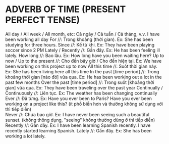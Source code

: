 # ADVERB OF TIME (PRESENT PERFECT TENSE)
All day / All week / All month, etc: Cả ngày / Cả tuần / Cả tháng, v.v. I have been working all day 
For //: Trong khoảng (thời gian). Ex: She has been studying for three hours.
Since //: Kể từ khi. Ex: They have been playing soccer since 2 PM
Lately / Recently //: Gần đây. Ex: He has been feeling ill lately.
How long //: Bao lâu. Ex: How long have you been waiting here?
Up to now / Up to the present //: Cho đến bây giờ / Cho đến hiện tại. Ex: We have been working on this project up to now
All this time //: Suốt thời gian này. Ex: She has been living here all this time
In the past [time period] //: Trong khoảng thời gian [nào đó] vừa qua. Ex: He has been working out a lot in the past few months
Over the past [time period] //: Trong suốt [khoảng thời gian] vừa qua. Ex: They have been traveling over the past year
Continually / Continuously //: Liên tục. Ex: The weather has been changing continually 
Ever //: Đã từng. Ex: Have you ever been to Paris? Have you ever been working on a project like this? (ít phổ biến hơn và thường không sử dụng với thì tiếp diễn)       
Never //: Chưa bao giờ. Ex: I have never been seeing such a beautiful sunset. (không thông dụng, "seeing" không thường dùng ở thì tiếp diễn)
Recently //:  Gần đây. Ex: I have been learning Spanish recently. I have recently started learning Spanish.
Lately //: Gần đây. Ex: She has been working a lot lately.
            
